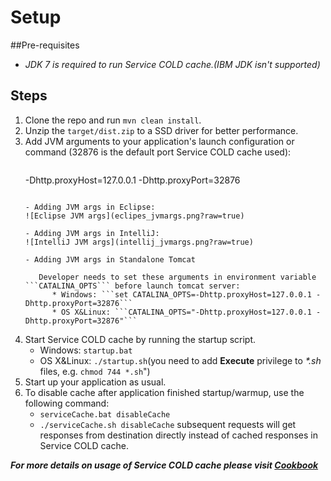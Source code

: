 # Setup
##Pre-requisites
* _JDK 7 is required to run Service COLD cache.(IBM JDK isn't supported)_

## Steps
1. Clone the repo and run ```mvn clean install```.
2. Unzip the ```target/dist.zip``` to a SSD driver for better performance.
3. Add JVM arguments to your application's launch configuration or command (32876 is the default port Service COLD cache used):
   >```
   -Dhttp.proxyHost=127.0.0.1 -Dhttp.proxyPort=32876
   ```

   - Adding JVM args in Eclipse:
   ![Eclipse JVM args](eclipes_jvmargs.png?raw=true)

   - Adding JVM args in IntelliJ:
   ![IntelliJ JVM args](intellij_jvmargs.png?raw=true)

   - Adding JVM args in Standalone Tomcat

      Developer needs to set these arguments in environment variable ```CATALINA_OPTS``` before launch tomcat server:
         * Windows: ```set CATALINA_OPTS=-Dhttp.proxyHost=127.0.0.1 -Dhttp.proxyPort=32876```
         * OS X&Linux: ```CATALINA_OPTS="-Dhttp.proxyHost=127.0.0.1 -Dhttp.proxyPort=32876"```

4. Start Service COLD cache by running the startup script.
   * Windows: ```startup.bat```
   * OS X&Linux: ```./startup.sh```(you need to add **Execute** privilege to _*.sh_ files, e.g. ```chmod 744 *.sh```")
5. Start up your application as usual.
6. To disable cache after application finished startup/warmup, use the following command:
   * ```serviceCache.bat disableCache``` 
   * ```./serviceCache.sh disableCache```
subsequent requests will get responses from destination directly instead of cached responses in Service COLD cache. 
 
**_For more details on usage of Service COLD cache please visit [Cookbook](cookbook.md)_**


